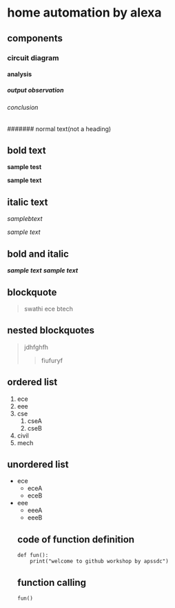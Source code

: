 # home automation by alexa
## components
### circuit diagram
#### analysis
##### output observation
###### conclusion
####### normal text(not a heading)
## bold text
**sample test**

__sample text__
## italic text
*samplebtext*

_sample text_
## bold and italic
**_sample text_**
__*sample text*__
## blockquote
> swathi
ece
btech
## nested blockquotes
> jdhfghfh
>> fiufuryf
## ordered list
1. ece
2. eee
3. cse
   1. cseA
   2. cseB
4. civil
5. mech
## unordered list 
- ece
   * eceA
   * eceB
- eee
   + eeeA
   + eeeB
   ## code of function definition
   ```
   def fun():
       print("welcome to github workshop by apssdc")
    ```
    ## function calling
    `
    fun()
    `
    
